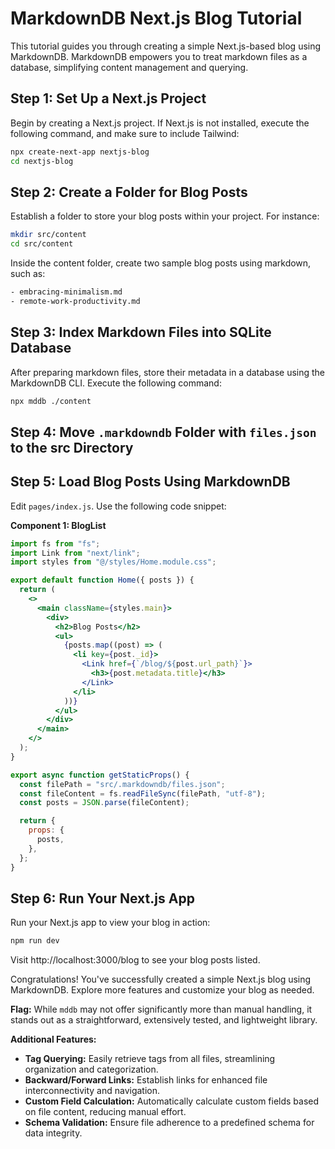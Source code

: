 # MarkdownDB Next.js Blog Tutorial

This tutorial guides you through creating a simple Next.js-based blog using MarkdownDB. MarkdownDB empowers you to treat markdown files as a database, simplifying content management and querying.

## Step 1: Set Up a Next.js Project

Begin by creating a Next.js project. If Next.js is not installed, execute the following command, and make sure to include Tailwind:

```bash
npx create-next-app nextjs-blog
cd nextjs-blog
```

## Step 2: Create a Folder for Blog Posts

Establish a folder to store your blog posts within your project. For instance:

```bash
mkdir src/content
cd src/content
```

Inside the content folder, create two sample blog posts using markdown, such as:

```bash
- embracing-minimalism.md
- remote-work-productivity.md
```

## Step 3: Index Markdown Files into SQLite Database

After preparing markdown files, store their metadata in a database using the MarkdownDB CLI. Execute the following command:

```bash
npx mddb ./content
```

## Step 4: Move `.markdowndb` Folder with `files.json` to the src Directory

## Step 5: Load Blog Posts Using MarkdownDB

Edit `pages/index.js`. Use the following code snippet:

**Component 1: BlogList**

```jsx
import fs from "fs";
import Link from "next/link";
import styles from "@/styles/Home.module.css";

export default function Home({ posts }) {
  return (
    <>
      <main className={styles.main}>
        <div>
          <h2>Blog Posts</h2>
          <ul>
            {posts.map((post) => (
              <li key={post._id}>
                <Link href={`/blog/${post.url_path}`}>
                  <h3>{post.metadata.title}</h3>
                </Link>
              </li>
            ))}
          </ul>
        </div>
      </main>
    </>
  );
}

export async function getStaticProps() {
  const filePath = "src/.markdowndb/files.json";
  const fileContent = fs.readFileSync(filePath, "utf-8");
  const posts = JSON.parse(fileContent);

  return {
    props: {
      posts,
    },
  };
}
```

## Step 6: Run Your Next.js App

Run your Next.js app to view your blog in action:

```bash
npm run dev
```

Visit http://localhost:3000/blog to see your blog posts listed.

Congratulations! You've successfully created a simple Next.js blog using MarkdownDB. Explore more features and customize your blog as needed.

**Flag:** While `mddb` may not offer significantly more than manual handling, it stands out as a straightforward, extensively tested, and lightweight library.

**Additional Features:**

- **Tag Querying:** Easily retrieve tags from all files, streamlining organization and categorization.
- **Backward/Forward Links:** Establish links for enhanced file interconnectivity and navigation.
- **Custom Field Calculation:** Automatically calculate custom fields based on file content, reducing manual effort.
- **Schema Validation:** Ensure file adherence to a predefined schema for data integrity.
